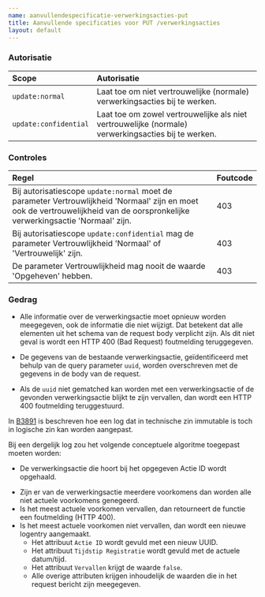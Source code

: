 ```yaml
---
name: aanvullendespecificatie-verwerkingsacties-put
title: Aanvullende specificaties voor PUT /verwerkingsacties
layout: default
---
```


### Autorisatie

| Scope | Autorisatie | 
| :---- | :---- |
| `update:normal` | Laat toe om niet vertrouwelijke (normale) verwerkingsacties bij te werken. 
| `update:confidential` | Laat toe om zowel vertrouwelijke als niet vertrouwelijke (normale) verwerkingsacties bij te werken.


### Controles

| Regel | Foutcode |
| :---- | :---- |
| Bij autorisatiescope `update:normal` moet de parameter Vertrouwlijkheid 'Normaal' zijn en moet ook de vertrouwelijkheid van de oorspronkelijke verwerkingsactie 'Normaal' zijn. | 403 |
| Bij autorisatiescope `update:confidential` mag de parameter Vertrouwlijkheid 'Normaal' of 'Vertrouwelijk' zijn. | 403 |
| De parameter Vertrouwlijkheid mag nooit de waarde 'Opgeheven' hebben. | 403 |


### Gedrag

* Alle informatie over de verwerkingsactie moet opnieuw worden meegegeven, ook de informatie die niet wijzigt. Dat betekent dat alle elementen uit het schema van de request body verplicht zijn. Als dit niet geval is wordt een HTTP 400 (Bad Request) foutmelding teruggegeven. 

* De gegevens van de bestaande verwerkingsactie, geïdentificeerd met behulp van de query parameter `uuid`, worden overschreven met de gegevens in de body van de request.

* Als de `uuid` niet gematched kan worden met een verwerkingsactie of de gevonden verwerkingsactie blijkt te zijn vervallen, dan wordt een HTTP 400 foutmelding teruggestuurd.
<!--
Moeten alle elementen verplicht meegegeven worden bij de PUT operatie? Zeggen de design rules hier iets over?
In de OAS staat de parameter uuid, maar dit moet eigenlijk actieId, of nog beter verwerkingsactieId heten of alleen id?
Of toch beter uuid maar dan actieId in response hernoemen naar uuid voor consistentie.
-->
In [B3891](../achtergronddocumentatie/ontwerp/artefacten/3891.md) is beschreven hoe een log dat in technische zin immutable is toch in logische zin kan worden aangepast.

Bij een dergelijk log zou het volgende conceptuele algoritme toegepast moeten worden:
* De verwerkingsactie die hoort bij het opgegeven Actie ID wordt opgehaald.
<!---
Moet Actie Id niet Verwerkingsactie ID heten en ook in OAS verwerkingsactieId of zelfs liever id? 
In de OAS moet de zoekparameter uuid hermoemd worden in verwerkingsactieId.
--->
* Zijn er van de verwerkingsactie meerdere voorkomens dan worden alle niet actuele voorkomens genegeerd.
* Is het meest actuele voorkomen vervallen, dan retourneert de functie een foutmelding (HTTP 400).
* Is het meest actuele voorkomen niet vervallen, dan wordt een nieuwe logentry aangemaakt.
    * Het attribuut `Actie ID` wordt gevuld met een nieuw UUID.
    * Het attribuut `Tijdstip Registratie` wordt gevuld met de actuele datum/tijd.
    * Het attribuut `Vervallen` krijgt de waarde `false`.
    * Alle overige attributen krijgen inhoudelijk de waarden die in het request bericht zijn meegegeven.
